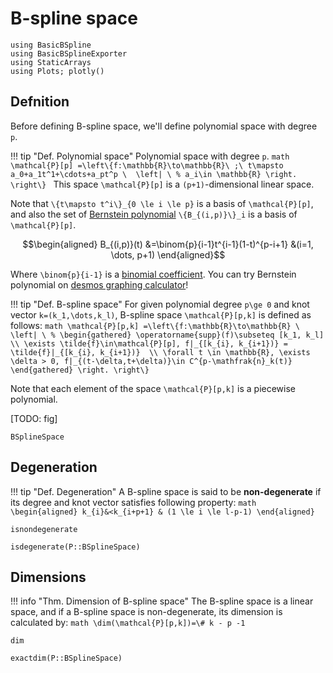 # B-spline space

```@setup math
using BasicBSpline
using BasicBSplineExporter
using StaticArrays
using Plots; plotly()
```

## Defnition

Before defining B-spline space, we'll define polynomial space with degree ``p``.

!!! tip "Def.  Polynomial space"
    Polynomial space with degree ``p``.
    ```math
    \mathcal{P}[p]
    =\left\{f:\mathbb{R}\to\mathbb{R}\ ;\ t\mapsto a_0+a_1t^1+\cdots+a_pt^p \  \left| \ %
        a_i\in \mathbb{R}
        \right.
    \right\}
    ```
    This space ``\mathcal{P}[p]`` is a ``(p+1)``-dimensional linear space.

Note that ``\{t\mapsto t^i\}_{0 \le i \le p}`` is a basis of ``\mathcal{P}[p]``, and also the set of [Bernstein polynomial](https://en.wikipedia.org/wiki/Bernstein_polynomial) ``\{B_{(i,p)}\}_i`` is a basis of ``\mathcal{P}[p]``.

```math
\begin{aligned}
B_{(i,p)}(t)
&=\binom{p}{i-1}t^{i-1}(1-t)^{p-i+1}
&(i=1, \dots, p+1)
\end{aligned}
```

Where ``\binom{p}{i-1}`` is a [binomial coefficient](https://en.wikipedia.org/wiki/Binomial_coefficient).
You can try Bernstein polynomial on [desmos graphing calculator](https://www.desmos.com/calculator/yc2qe6j6re)!

!!! tip "Def.  B-spline space"
    For given polynomial degree ``p\ge 0`` and knot vector ``k=(k_1,\dots,k_l)``, B-spline space ``\mathcal{P}[p,k]`` is defined as follows:
    ```math
    \mathcal{P}[p,k]
    =\left\{f:\mathbb{R}\to\mathbb{R} \  \left| \ %
        \begin{gathered}
            \operatorname{supp}(f)\subseteq [k_1, k_l] \\
            \exists \tilde{f}\in\mathcal{P}[p], f|_{[k_{i}, k_{i+1})} = \tilde{f}|_{[k_{i}, k_{i+1})}  \\
            \forall t \in \mathbb{R}, \exists \delta > 0, f|_{(t-\delta,t+\delta)}\in C^{p-\mathfrak{n}_k(t)}
        \end{gathered} \right.
    \right\}
    ```

Note that each element of the space ``\mathcal{P}[p,k]`` is a piecewise polynomial.

[TODO: fig]

```@docs
BSplineSpace
```

## Degeneration

!!! tip "Def.  Degeneration"
    A B-spline space is said to be **non-degenerate** if its degree and knot vector satisfies following property:
    ```math
    \begin{aligned}
    k_{i}&<k_{i+p+1} & (1 \le i \le l-p-1)
    \end{aligned}
    ```

```@docs
isnondegenerate
```

```@docs
isdegenerate(P::BSplineSpace)
```

## Dimensions

!!! info "Thm.  Dimension of B-spline space"
    The B-spline space is a linear space, and if a B-spline space is non-degenerate, its dimension is calculated by:
    ```math
    \dim(\mathcal{P}[p,k])=\# k - p -1
    ```

```@docs
dim
```

```@docs
exactdim(P::BSplineSpace)
```

